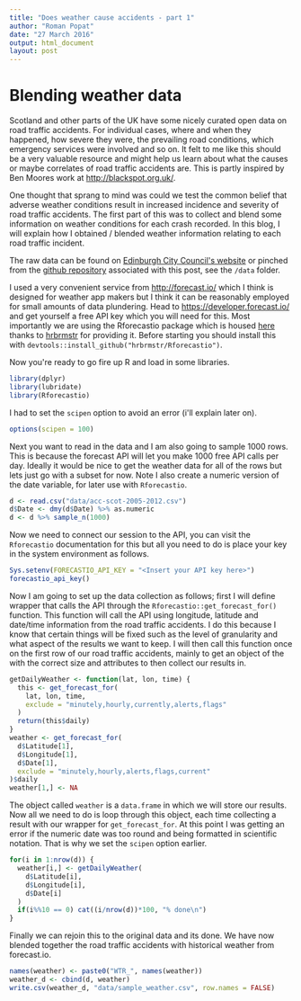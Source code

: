 ```yaml
---
title: "Does weather cause accidents - part 1"
author: "Roman Popat"
date: "27 March 2016"
output: html_document
layout: post
---
```


# Blending weather data

Scotland and other parts of the UK have some nicely curated open data on road traffic accidents. For individual cases, where and when they happened, how severe they were, the prevailing road conditions, which emergency services were involved and so on. It felt to me like this should be a very valuable resource and might help us learn about what the causes or maybe correlates of road traffic accidents are. This is partly inspired by Ben Moores work at <http://blackspot.org.uk/>.

One thought that sprang to mind was could we test the common belief that adverse weather conditions result in increased incidence and severity of road traffic accidents. The first part of this was to collect and blend some information on weather conditions for each crash recorded. In this blog, I will explain how I obtained / blended weather information relating to each road traffic incident.

The raw data can be found on [Edinburgh City Council's website]( http://www.edinburghopendata.info/dataset/vehicle-collisions) or pinched from the [github repository](https://github.com/rmnppt/Road_Traffic_Accidents) associated with this post, see the `/data` folder. 

I used a very convenient service from <http://forecast.io/> which I think is designed for weather app makers but I think it can be reasonably employed for small amounts of data plundering. Head to <https://developer.forecast.io/> and get yourself a free API key which you will need for this. Most importantly we are using the Rforecastio package which is housed [here](https://github.com/hrbrmstr/Rforecastio) thanks to [hrbrmstr](https://github.com/hrbrmstr) for providing it. Before starting you should install this with `devtools::install_github("hrbrmstr/Rforecastio")`.

Now you're ready to go fire up R and load in some libraries.




```r
library(dplyr)
library(lubridate)
library(Rforecastio)
```

I had to set the `scipen` option to avoid an error (i'll explain later on).


```r
options(scipen = 100)
```

Next you want to read in the data and I am also going to sample 1000 rows. This is because the forecast API will let you make 1000 free API calls per day. Ideally it would be nice to get the weather data for all of the rows but lets just go with a subset for now. Note I also create a numeric version of the date variable, for later use with `Rforecastio`.


```r
d <- read.csv("data/acc-scot-2005-2012.csv")
d$Date <- dmy(d$Date) %>% as.numeric
d <- d %>% sample_n(1000)
```

Now we need to connect our session to the API, you can visit the `Rforecastio` documentation for this but all you need to do is place your key in the system environment as follows.


```r
Sys.setenv(FORECASTIO_API_KEY = "<Insert your API key here>") 
forecastio_api_key()
```

Now I am going to set up the data collection as follows; first I will define wrapper that calls the API through the `Rforecastio::get_forecast_for()` function. This function will call the API using longitude, latitude and date/time information from the road traffic accidents. I do this because I know that certain things will be fixed such as the level of granularity and what aspect of the results we want to keep. I will then call this function once on the first row of our road traffic accidents, mainly to get an object of the with the correct size and attributes to then collect our results in.


```r
getDailyWeather <- function(lat, lon, time) {
  this <- get_forecast_for(
    lat, lon, time,
    exclude = "minutely,hourly,currently,alerts,flags"
  )
  return(this$daily)
}
weather <- get_forecast_for(
  d$Latitude[1], 
  d$Longitude[1], 
  d$Date[1],
  exclude = "minutely,hourly,alerts,flags,current"
)$daily
weather[1,] <- NA
```

The object called `weather` is a `data.frame` in which we will store our results. Now all we need to do is loop through this object, each time collecting a result with our wrapper for `get_forecast_for`. At this point I was getting an error if the numeric date was too round and being formatted in scientific notation. That is why we set the `scipen` option earlier.


```r
for(i in 1:nrow(d)) {
  weather[i,] <- getDailyWeather(
    d$Latitude[i], 
    d$Longitude[i], 
    d$Date[i]
  )
  if(i%%10 == 0) cat((i/nrow(d))*100, "% done\n")
}
```

Finally we can rejoin this to the original data and its done. We have now blended together the road traffic accidents with historical weather from forecast.io.


```r
names(weather) <- paste0("WTR_", names(weather))
weather_d <- cbind(d, weather)
write.csv(weather_d, "data/sample_weather.csv", row.names = FALSE)
```

